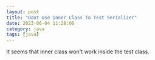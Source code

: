 ```yaml
---
layout: post
title: "Dont Use Inner Class To Test Serializer"
date: 2023-06-04 11:28:00
category: java
tags: [java]
---
```


It seems that inner class won't work inside the test class.

[jekyll]: http://jekyllrb.com
[jekyll-gh]: https://github.com/jekyll/jekyll
[jekyll-help]: https://github.com/jekyll/jekyll-help


